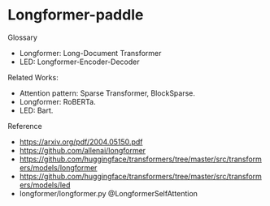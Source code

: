 # Longformer-paddle

Glossary
- Longformer: Long-Document Transformer
- LED: Longformer-Encoder-Decoder

Related Works:
- Attention pattern: Sparse Transformer, BlockSparse.
- Longformer: RoBERTa.
- LED: Bart.

Reference
- https://arxiv.org/pdf/2004.05150.pdf
- https://github.com/allenai/longformer
- https://github.com/huggingface/transformers/tree/master/src/transformers/models/longformer
- https://github.com/huggingface/transformers/tree/master/src/transformers/models/led
- longformer/longformer.py @LongformerSelfAttention
